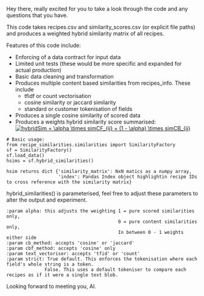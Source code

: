 Hey there, really excited for you to take a look through the code and any questions that you have. 

This code takes recipes.csv and similarity_scores.csv (or explicit file paths) and produces a weighted hybrid 
similarity matrix of all recipes.

Features of this code include:
* Enforcing of a data contract for input data
* Limited unit tests (these would be more specific and expanded for actual production)
* Basic data cleaning and transformation
* Produces multiple content based similarities from recipes_info. These include
    * tfidf or count vectorisation
    * cosine similarity or jaccard similarity
    * standard or customer tokenisation of fields
* Produces a single cosine similarity of scored data
* Produces a weights hybrid similarity score summarised: 
<a href="https://www.codecogs.com/eqnedit.php?latex=hybridSim&space;=&space;\alpha&space;\times&space;simCF_{ij}&space;&plus;&space;(1&space;-&space;\alpha)&space;\times&space;simCB_{ij}" target="_blank"><img src="https://latex.codecogs.com/gif.latex?hybridSim&space;=&space;\alpha&space;\times&space;simCF_{ij}&space;&plus;&space;(1&space;-&space;\alpha)&space;\times&space;simCB_{ij}" title="hybridSim = \alpha \times simCF_{ij} + (1 - \alpha) \times simCB_{ij}" /></a>


```
# Basic usage:
from recipe_similarities.similarities import SimilarityFactory
sf = SimilarityFactory()
sf.load_data()
hsims = sf.hybrid_similarities()

hsim returns dict {'similarity_matrix': NxN matics as a numpy array,
                   'index': Pandas Index object highlightin recipe IDs to cross reference with the similarity matrix}
```

hybrid_similarities() is parameterised, feel free to adjust these parameters to alter the output and experiment.

```
:param alpha: this adjusts the weighting 1 = pure scored similarities only,
                                         0 = pure content similarities only,
                                         In between 0 - 1 weights either side
:param cb_method: accepts 'cosine' or 'jaccard'
:param cbf_method: accepts 'cosine' only
:param text_vectoriser: accepts 'tfid' or 'count'
:param strict: True default. This enforces the tokenisation where each field's whole string is a token.
              False. This uses a default tokeniser to compare each recipes as if it were a single text blob.
```

Looking forward to meeting you, Al. 